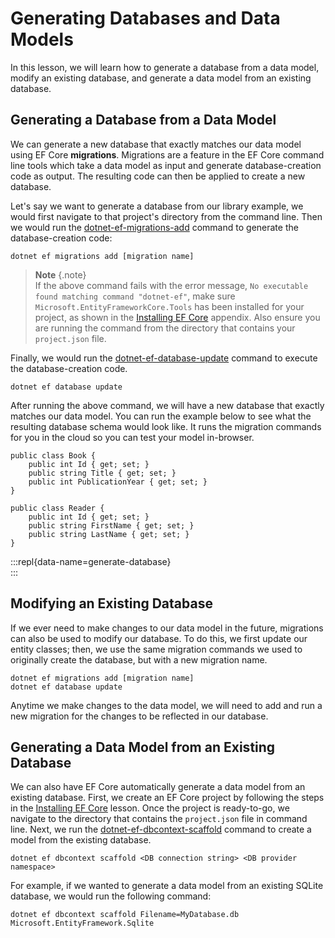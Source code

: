 # Generating Databases and Data Models 
 
In this lesson, we will learn how to generate a database from a data model, modify an existing database, and generate a data model from an existing database. 
 
## Generating a Database from a Data Model 
 
We can generate a new database that exactly matches our data model using EF Core **migrations**. Migrations are a feature in the EF Core command line tools which take a data model as input and generate database-creation code as output. The resulting code can then be applied to create a new database. 
 
Let's say we want to generate a database from our library example, we would first navigate to that project's directory from the command line. Then we would run the [dotnet-ef-migrations-add](https://docs.microsoft.com/en-us/ef/core/miscellaneous/cli/dotnet#dotnet-ef-migrations-add) command to generate the database-creation code: 
 
``` 
dotnet ef migrations add [migration name] 
``` 
 
> **Note** {.note}  
> If the above command fails with the error message, `No executable found matching command "dotnet-ef"`, make sure `Microsoft.EntityFrameworkCore.Tools` has been installed for your project, as shown in the [Installing EF Core](installing-ef-core.md) appendix. Also ensure you are running the command from the directory that contains your `project.json` file. 
  
Finally, we would run the [dotnet-ef-database-update](https://docs.microsoft.com/en-us/ef/core/miscellaneous/cli/dotnet#dotnet-ef-database-update) command to execute the database-creation code. 
 
``` 
dotnet ef database update  
``` 
  
After running the above command, we will have a new database that exactly matches our data model. You can run the example below to see what the resulting database schema would look like. It runs the migration commands for you in the cloud so you can test your model in-browser.

```{.snippet}   
public class Book {  
    public int Id { get; set; }  
    public string Title { get; set; }  
    public int PublicationYear { get; set; }  
}  
  
public class Reader {  
    public int Id { get; set; }  
    public string FirstName { get; set; }  
    public string LastName { get; set; }  
}  
``` 
:::repl{data-name=generate-database}   
::: 
 
## Modifying an Existing Database 
  
If we ever need to make changes to our data model in the future, migrations can also be used to modify our database. To do this, we first update our entity classes; then, we use the same migration commands we used to originally create the database, but with a new migration name. 
 
``` 
dotnet ef migrations add [migration name]  
dotnet ef database update 
``` 
  
Anytime we make changes to the data model, we will need to add and run a new migration for the changes to be reflected in our database. 
 
## Generating a Data Model from an Existing Database 
  
We can also have EF Core automatically generate a data model from an existing database. First, we create an EF Core project by following the steps in the [Installing EF Core](installing-ef-core.md) lesson. Once the project is ready-to-go, we navigate to the directory that contains the `project.json` file in command line. Next, we run the [dotnet-ef-dbcontext-scaffold](https://docs.microsoft.com/en-us/ef/core/miscellaneous/cli/dotnet#dotnet-ef-dbcontext-scaffold) command to create a model from the existing database. 
 
``` 
dotnet ef dbcontext scaffold <DB connection string> <DB provider namespace> 
``` 
 
For example, if we wanted to generate a data model from an existing SQLite database, we would run the following command: 
 
``` 
dotnet ef dbcontext scaffold Filename=MyDatabase.db Microsoft.EntityFramework.Sqlite 
``` 